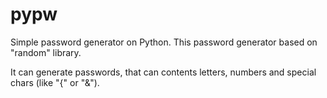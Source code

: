 # pypw
Simple password generator on Python.
This password generator based on "random" library.

It can generate passwords, that can contents letters, numbers and special chars (like "{" or "&").  
